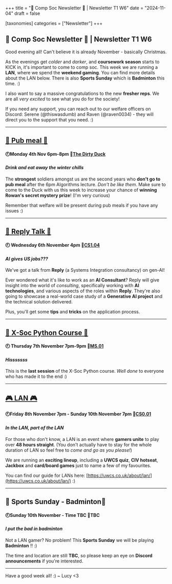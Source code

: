 +++
title = "👾 Comp Soc Newsletter 👾 | Newsletter T1 W6"
date = "2024-11-04"
draft = false

[taxonomies]
categories = ["Newsletter"]
+++

## 👾 Comp Soc Newsletter 👾 | Newsletter T1 W6

Good evening all! Can't believe it is already November - basically Christmas.

As the evenings get _colder_ and _darker_, and **coursework season** starts to KICK in, it's important to come to comp soc. This week we are running a **LAN**, where we spend the **weekend gaming**. You can find more details about the LAN below. There is also **Sports Sunday** which is **Badminton** this time. :)

I also want to say a massive congratulations to the new **fresher reps**. We are all _very excited_ to see what you do for the society!

If you need any support, you can reach out to our welfare officers on Discord: Serene (@thiswasdumb) and Raven (@raven0034) - they will direct you to the support that you need. :)

___

## [🍔 Pub meal 🍔](https://uwcs.co.uk/events/t1/repeat/pub-duck/)

#### 🕘Monday 4th Nov 6pm-8pm 📍[The Dirty Duck](https://campus.warwick.ac.uk/search/623c889c421e6f5928c0d39a?projectId=warwick)

#### _Drink and eat away the winter chills_

The **strongest** soldiers amongst us are the second years who **don't go to pub meal** after the 6pm Algorithms lecture. _Don't be like them_. Make sure to come to the Duck with us this week to increase your chance of **winning Rowan's secret mystery prize**! (I'm very curious)

Remember that welfare will be present during pub meals if you have any issues :)

___

## [🤖 Reply Talk 🤖](https://uwcs.co.uk/events/t1/w6/reply/)

#### 🕘 Wednesday 6th November 4pm 📍[CS1.04](https://campus.warwick.ac.uk/search/623c888b421e6f5928c0d062?projectId=warwick)

#### _AI gives US jobs???_

We've got a talk from **Reply** (a Systems Integration consultancy) on gen-AI!

Ever wondered what it's like to work as an **AI Consultant**? Reply will give insight into the world of _consulting_, specifically working with **AI technologies**, and various aspects of the roles within **Reply**. They're also going to showcase a real-world case study of a **Generative AI project** and the technical solution delivered.

Plus, you'll get some **tips** and **tricks** on the application process.

___

## [🐍 X-Soc Python Course 🐍](https://uwcs.co.uk/events/t1/repeat/python/)

#### 🕘 Thursday 7th November 7pm-9pm 📍[MS.01](https://campus.warwick.ac.uk/?slid=40858)

#### _Hisssssss_

This is the **last session** of the X-Soc Python course. _Well done_ to everyone who has made it to the end :)

___

## [🎮 LAN 🎮](https://uwcs.co.uk/events/t1/w6/lan/)

#### 🕘Friday 8th November 7pm - Sunday 10th November 7pm 📍[CS0.01](https://campus.warwick.ac.uk/search/623c888a421e6f5928c0d035?projectId=warwick)

#### _In the LAN, part of the LAN_

For those who don't know, a LAN is an event where **gamers unite** to play over **48 hours straight**. (You don't actually have to stay for the whole duration of LAN so feel free to _come and go as you please!_)

We are running an **exciting lineup**, including a **UWCS quiz**, **CIV hotseat**, **Jackbox** and **card/board games** just to name a few of my favourites.

You can find our guide for LANs here: [https://uwcs.co.uk/about/lan/](https://uwcs.co.uk/about/lan/) :)

___

## 🏸 Sports Sunday - Badminton🏸

#### 🕘Sunday 10th November - Time TBC 📍TBC

#### _I put the bad in badminton_

Not a LAN gamer? No problem! This **Sports Sunday** we will be playing **Badminton** !! :)

The time and location are still **TBC**, so please keep an eye on **Discord announcements** if you're interested.

___

Have a good week all! :) ~ Lucy <3